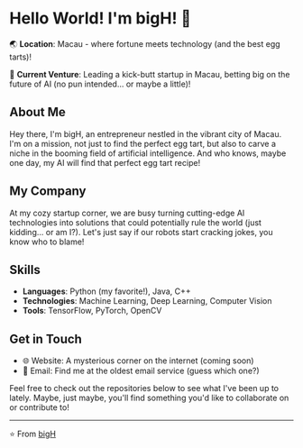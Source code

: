# Hello World! I'm bigH! 👋

🌏 **Location**: Macau - where fortune meets technology (and the best egg tarts)!

💼 **Current Venture**: Leading a kick-butt startup in Macau, betting big on the future of AI (no pun intended... or maybe a little)!

## About Me

Hey there, I'm bigH, an entrepreneur nestled in the vibrant city of Macau. I'm on a mission, not just to find the perfect egg tart, but also to carve a niche in the booming field of artificial intelligence. And who knows, maybe one day, my AI will find that perfect egg tart recipe!

## My Company

At my cozy startup corner, we are busy turning cutting-edge AI technologies into solutions that could potentially rule the world (just kidding... or am I?). Let's just say if our robots start cracking jokes, you know who to blame!

## Skills

- **Languages**: Python (my favorite!), Java, C++
- **Technologies**: Machine Learning, Deep Learning, Computer Vision
- **Tools**: TensorFlow, PyTorch, OpenCV

## Get in Touch

- 🌐 Website: A mysterious corner on the internet (coming soon)
- 📧 Email: Find me at the oldest email service (guess which one?)

Feel free to check out the repositories below to see what I've been up to lately. Maybe, just maybe, you'll find something you'd like to collaborate on or contribute to!

---

⭐️ From [bigH](https://github.com/macaubigH)
